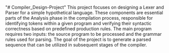 "# Compiler_Design-Project" 
This project focuses on designing a Lexer and Parser for a simple hypothetical language. These components are essential parts of the Analysis phase in the compilation process, responsible for
identifying tokens within a given program and verifying their syntactic correctness based on predefined production rules. The main program requires two inputs: the source program to be processed and the grammar rules used for parsing. The goal of the project is to generate a parsed sequence that can be utilized in subsequent stages of the compiler.

